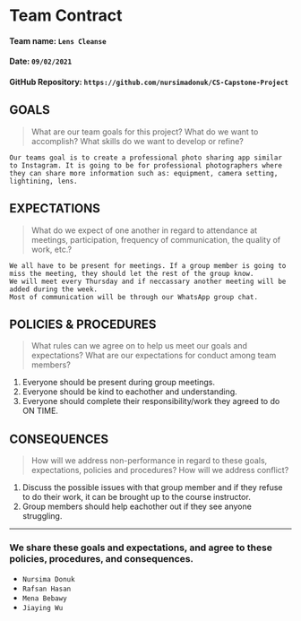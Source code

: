 # Team Contract

#### Team name: `Lens Cleanse`
#### Date: `09/02/2021`
#### GitHub Repository: `https://github.com/nursimadonuk/CS-Capstone-Project`

## GOALS
> What are our team goals for this project? 
> What do we want to accomplish? What skills do we want to develop or refine?

```
Our teams goal is to create a professional photo sharing app similar to Instagram. It is going to be for professional photographers where they can share more information such as: equipment, camera setting, lightining, lens.
```

## EXPECTATIONS
> What do we expect of one another in regard to attendance at meetings, participation, frequency of communication, the quality of work, etc.?

```
We all have to be present for meetings. If a group member is going to miss the meeting, they should let the rest of the group know.
We will meet every Thursday and if neccassary another meeting will be added during the week.
Most of communication will be through our WhatsApp group chat.
```

## POLICIES & PROCEDURES
> What rules can we agree on to help us meet our goals and expectations?
> What are our expectations for conduct among team members?

1. Everyone should be present during group meetings.
2. Everyone should be kind to eachother and understanding.
3. Everyone should complete their responsibility/work they agreed to do ON TIME.

## CONSEQUENCES
> How will we address non-performance in regard to these goals, expectations, policies and procedures?
> How will we address conflict?


1. Discuss the possible issues with that group member and if they refuse to do their work, it can be brought up to the course instructor.
2. Group members should help eachother out if they see anyone struggling.


---

### We share these goals and expectations, and agree to these policies, procedures, and consequences.

 - `Nursima Donuk`
 - `Rafsan Hasan`
 - `Mena Bebawy`
 - `Jiaying Wu`
